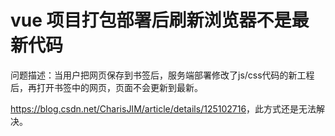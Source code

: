 # vue 项目打包部署后刷新浏览器不是最新代码

问题描述：当用户把网页保存到书签后，服务端部署修改了js/css代码的新工程后，再打开书签中的网页，页面不会更新到最新。

<https://blog.csdn.net/CharisJIM/article/details/125102716>，此方式还是无法解决。
